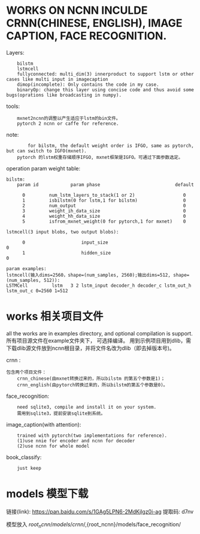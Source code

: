 # WORKS ON NCNN INCULDE CRNN(CHINESE, ENGLISH), IMAGE CAPTION, FACE RECOGNITION.
Layers:
```
	bilstm
 	lstmcell
 	fullyconnected: multi_dim(3) innerproduct to support lstm or other cases like multi input in imagecaption
 	dimop(incomplete): Only contains the code in my case.                       
	binaryOp: change this layer using concise code and thus avoid some bugs(oprations like broadcasting in numpy).
````
tools:
```
	mxnet2ncnn的调整以产生适应于lstm的bin文件。
	pytorch 2 ncnn or caffe for reference.
```
note:
```
        for bilstm, the default weight order is IFGO, same as pytorch, but can switch to IGFO(mxnet). 
	pytorch 的lstm权重存储顺序IFGO, mxnet框架是IGFO。可通过下面参数选定。
```
operation param weight table:
```
bilstm: 
	param id			param phase                            default	

	  0			num_lstm_layers_to_stack(1 or 2)                  0
	  1			isbilstm(0 for lstm,1 for bilstm)                 0
	  2			num_output                                        0
	  3			weight_ih_data_size                               0
	  4			weight_hh_data_size                               0
	  5			isfrom_mxnet_weight(0 for pytorch,1 for mxnet)    0

lstmcell(3 input blobs, two output blobs):
	
	  0                     input_size                                        0                    
	  1                     hidden_size                                       0
	
param examples:
lstmcell(输入dims=2560，shape=(num_samples, 2560);输出dims=512, shape=(num_samples, 512)): 
LSTMCell         lstm   3 2 lstm_input decoder_h decoder_c lstm_out_h lstm_out_c 0=2560 1=512
```

# works 相关项目文件
all the works are in examples directory, and optional compilation is support.
所有项目源文件在example文件夹下， 可选择编译。
用到示例项目用到dlib，需下载dlib源文件放到ncnn根目录，并将文件名改为dlib（即去掉版本号)。

crnn :
```
包含两个项目文件：
	crnn_chinese(由mxnet转换过来的，所以bilstm 的第五个参数是1)； 
	crnn_english(由pytorch转换过来的，所以bilstm的第五个参数是0)。
```
face_recognition: 
```
	need sqlite3, compile and install it on your system.
	需用到sqlite3，提前安装sqlite到系统。
```

image_caption(with attention):
```
	trained with pytorch(two implementations for reference).
	(1)use nnie for encoder and ncnn for decoder
	(2)use ncnn for whole model
```
book_classify:
```
	just keep
```



# models 模型下载
链接(link): https://pan.baidu.com/s/1GAg5LPN6-2MdKjIgz0i-ag 提取码: d7nv 

模型放入 ${root_ncnn}/models/crnn/,${root_ncnn}/models/face_recognition/
